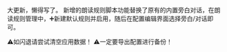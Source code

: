 大更新，懒得写了。
新增的朗读规则脚本功能替换了原有的内置旁白对话，在朗读规则管理中，➕新建默认规则并启用，随后在配置编辑界面选择旁白/对话即可。

⚠️如闪退请尝试清空应用数据！
⚠️一定要导出配置进行备份！
